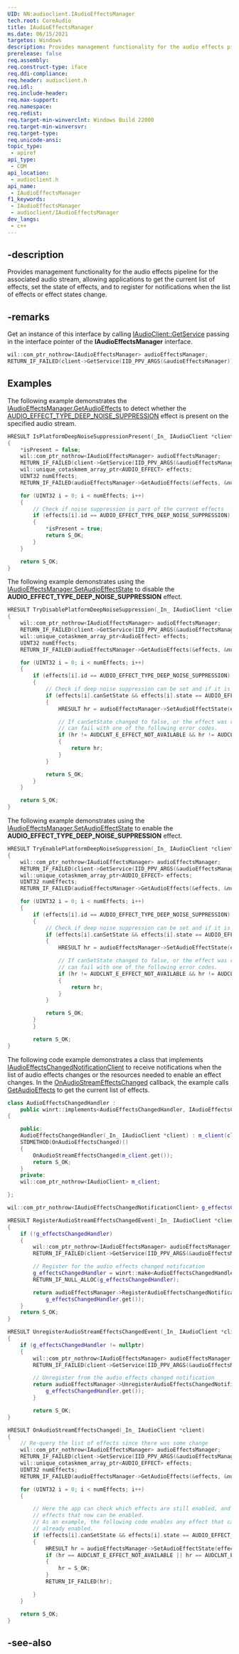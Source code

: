 ```yaml
---
UID: NN:audioclient.IAudioEffectsManager
tech.root: CoreAudio
title: IAudioEffectsManager
ms.date: 06/15/2021
targetos: Windows
description: Provides management functionality for the audio effects pipeline
prerelease: false
req.assembly: 
req.construct-type: iface
req.ddi-compliance: 
req.header: audioclient.h
req.idl: 
req.include-header: 
req.max-support: 
req.namespace: 
req.redist: 
req.target-min-winverclnt: Windows Build 22000
req.target-min-winversvr: 
req.target-type: 
req.unicode-ansi: 
topic_type:
 - apiref
api_type:
 - COM
api_location:
 - audioclient.h
api_name:
 - IAudioEffectsManager
f1_keywords:
 - IAudioEffectsManager
 - audioclient/IAudioEffectsManager
dev_langs:
 - c++
---
```


## -description

Provides management functionality for the audio effects pipeline for the associated audio stream, allowing applications to get the current list of effects, set the state of effects, and to register for notifications when the list of effects or effect states change.

## -remarks

Get an instance of this interface by calling [IAudioClient::GetService](nf-audioclient-iaudioclient-getservice.md) passing in the interface pointer of the **IAudioEffectsManager** interface.

```cpp
wil::com_ptr_nothrow<IAudioEffectsManager> audioEffectsManager;
RETURN_IF_FAILED(client->GetService(IID_PPV_ARGS(&audioEffectsManager)));
```

## Examples

The following example demonstrates the [IAudioEffectsManager.GetAudioEffects](nf-audioclient-iaudioeffectsmanager-getaudioeffects.md) to detect whether the [AUDIO_EFFECT_TYPE_DEEP_NOISE_SUPPRESSION](/windows-hardware/drivers/audio/audio-signal-processing-modes#clsids-for-system-effects) effect is present on the specified audio stream.

```cpp
HRESULT IsPlatformDeepNoiseSuppressionPresent(_In_ IAudioClient *client, _Out_ bool *isPresent)
{
    *isPresent = false;
    wil::com_ptr_nothrow<IAudioEffectsManager> audioEffectsManager;
    RETURN_IF_FAILED(client->GetService(IID_PPV_ARGS(&audioEffectsManager)));
    wil::unique_cotaskmem_array_ptr<AUDIO_EFFECT> effects;
    UINT32 numEffects;
    RETURN_IF_FAILED(audioEffectsManager->GetAudioEffects(&effects, &numEffects));

    for (UINT32 i = 0; i < numEffects; i++)
    {
        // Check if noise suppression is part of the current effects
        if (effects[i].id == AUDIO_EFFECT_TYPE_DEEP_NOISE_SUPPRESSION)
        {
            *isPresent = true;
            return S_OK;
        }
    }

    return S_OK;
}
```

The following example demonstrates using the [IAudioEffectsManager.SetAudioEffectState](nf-audioclient-iaudioeffectsmanager-setaudioeffectstate.md) to disable the **AUDIO_EFFECT_TYPE_DEEP_NOISE_SUPPRESSION** effect.

```cpp
HRESULT TryDisablePlatformDeepNoiseSuppression(_In_ IAudioClient *client)
{
    wil::com_ptr_nothrow<IAudioEffectsManager> audioEffectsManager;
    RETURN_IF_FAILED(client->GetService(IID_PPV_ARGS(&audioEffectsManager)));
    wil::unique_cotaskmem_array_ptr<AudioEffect> effects;
    UINT32 numEffects;
    RETURN_IF_FAILED(audioEffectsManager->GetAudioEffects(&effects, &numEffects));

    for (UINT32 i = 0; i < numEffects; i++)
    {
        if (effects[i].id == AUDIO_EFFECT_TYPE_DEEP_NOISE_SUPPRESSION)
        {
            // Check if deep noise suppression can be set and if it is currently on
            if (effects[i].canSetState && effects[i].state == AUDIO_EFFECT_STATE_ON)
            {
                HRESULT hr = audioEffectsManager->SetAudioEffectState(effects[i].id, AUDIO_EFFECT_STATE_OFF);

                // If canSetState changed to false, or the effect was removed, SetAudioEffectState
                // can fail with one of the following error codes.
                if (hr != AUDCLNT_E_EFFECT_NOT_AVAILABLE && hr != AUDCLNT_E_EFFECT_STATE_READ_ONLY)
                {
                    return hr;
                }
            }

            return S_OK;
        }
    }

    return S_OK;
}
```

The following example demonstrates using the [IAudioEffectsManager.SetAudioEffectState](nf-audioclient-iaudioeffectsmanager-setaudioeffectstate.md) to enable the **AUDIO_EFFECT_TYPE_DEEP_NOISE_SUPPRESSION** effect.

```cpp
HRESULT TryEnablePlatformDeepNoiseSuppression(_In_ IAudioClient *client)
{
    wil::com_ptr_nothrow<IAudioEffectsManager> audioEffectsManager;
    RETURN_IF_FAILED(client->GetService(IID_PPV_ARGS(&audioEffectsManager)));
    wil::unique_cotaskmem_array_ptr<AUDIO_EFFECT> effects;
    UINT32 numEffects;
    RETURN_IF_FAILED(audioEffectsManager->GetAudioEffects(&effects, &numEffects));

    for (UINT32 i = 0; i < numEffects; i++)
    {
        if (effects[i].id == AUDIO_EFFECT_TYPE_DEEP_NOISE_SUPPRESSION)
        {
            // Check if deep noise suppression can be set and if it is currently off
            if (effects[i].canSetState && effects[i].state == AUDIO_EFFECT_STATE_OFF)
            {
                HRESULT hr = audioEffectsManager->SetAudioEffectState(effects[i].id, AUDIO_EFFECT_STATE_ON);

                // If canSetState changed to false, or the effect was removed, SetAudioEffectState
                // can fail with one of the following error codes.
                if (hr != AUDCLNT_E_EFFECT_NOT_AVAILABLE && hr != AUDCLNT_E_EFFECT_STATE_READ_ONLY)
                {
                    return hr;
                }
            }

            return S_OK;
        }
        }

        return S_OK;
}
```

The following code example demonstrates a class that implements [IAudioEffectsChangedNotificationClient](nn-audioclient-iaudioeffectschangednotificationclient.md) to receive notifications when the list of audio effects changes or the resources needed to enable an effect changes. In the [OnAudioStreamEffectsChanged](nf-audioclient-iaudioeffectschangednotificationclient-onaudioeffectschanged.md) callback, the example calls [GetAudioEffects](nf-audioclient-iaudioeffectsmanager-getaudioeffects.md) to get the current list of effects.

```cpp
class AudioEffectsChangedHandler :
    public winrt::implements<AudioEffectsChangedHandler, IAudioEffectsChangedNotificationClient>
{

    public:
    AudioEffectsChangedHandler(_In_ IAudioClient *client) : m_client(client){}
    STDMETHOD(OnAudioEffectsChanged)()
    {
        OnAudioStreamEffectsChanged(m_client.get());
        return S_OK;
    }
    private:
    wil::com_ptr_nothrow<IAudioClient> m_client;

};

wil::com_ptr_nothrow<IAudioEffectsChangedNotificationClient> g_effectsChangedHandler;

HRESULT RegisterAudioStreamEffectsChangedEvent(_In_ IAudioClient *client)
{
    if (!g_effectsChangedHandler)
    {
        wil::com_ptr_nothrow<IAudioEffectsManager> audioEffectsManager;
        RETURN_IF_FAILED(client->GetService(IID_PPV_ARGS(&audioEffectsManager)));

        // Register for the audio effects changed notification
        g_effectsChangedHandler = winrt::make<AudioEffectsChangedHandler>(client).get();
        RETURN_IF_NULL_ALLOC(g_effectsChangedHandler);

        return audioEffectsManager->RegisterAudioEffectsChangedNotificationCallback(
            g_effectsChangedHandler.get());
    }
    return S_OK;
}

HRESULT UnregisterAudioStreamEffectsChangedEvent(_In_ IAudioClient *client)
{
    if (g_effectsChangedHandler != nullptr)
    {
        wil::com_ptr_nothrow<IAudioEffectsManager> audioEffectsManager;
        RETURN_IF_FAILED(client->GetService(IID_PPV_ARGS(&audioEffectsManager)));

        // Unregister from the audio effects changed notification 
        return audioEffectsManager->UnregisterAudioEffectsChangedNotificationCallback(
            g_effectsChangedHandler.get());
        }

        return S_OK;
}

HRESULT OnAudioStreamEffectsChanged(_In_ IAudioClient *client)
{
    // Re-query the list of effects since there was some change
    wil::com_ptr_nothrow<IAudioEffectsManager> audioEffectsManager;
    RETURN_IF_FAILED(client->GetService(IID_PPV_ARGS(&audioEffectsManager)));
    wil::unique_cotaskmem_array_ptr<AUDIO_EFFECT> effects;
    UINT32 numEffects;
    RETURN_IF_FAILED(audioEffectsManager->GetAudioEffects(&effects, &numEffects));

    for (UINT32 i = 0; i < numEffects; i++)
    {

        // Here the app can check which effects are still enabled, and check if there are new
        // effects that now can be enabled.
        // As an example, the following code enables any effect that can be enabled, if it is not
        // already enabled.
        if (effects[i].canSetState && effects[i].state == AUDIO_EFFECT_STATE_OFF)
        {
            HRESULT hr = audioEffectsManager->SetAudioEffectState(effects[i].id, AUDIO_EFFECT_STATE_ON));
            if (hr == AUDCLNT_E_EFFECT_NOT_AVAILABLE || hr == AUDCLNT_E_EFFECT_STATE_READ_ONLY)
            {
                hr = S_OK;
            }
            RETURN_IF_FAILED(hr);

        }
    }

    return S_OK;
}
```

## -see-also

